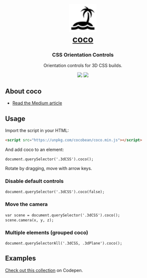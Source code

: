 <h1 align="center"><a href="https://github.com/barhatsor/coco"><img src="https://raw.githubusercontent.com/barhatsor/coco/main/icon.svg" height="90" width="90"><br>coco</a></h1>
<p align="center">
  <h3 align="center">  
    CSS Orientation Controls
  </h3>
  <p align="center">Orientation controls for 3D CSS builds.</p>
</p>
<p align="center">
  <a target='_blank' href='https://www.npmjs.com/package/cocobean'><img src='https://img.shields.io/npm/v/cocobean?color=green&style=flat-square'/></a>
  <a target='_blank' href='./LICENSE'><img src='https://img.shields.io/badge/license-MIT-blue.svg?style=flat-square'/></a>
</p>

## About coco

- [Read the Medium article](https://barhatsor.medium.com/creating-3d-worlds-with-css-21186d754984)

## Usage

Import the script in your HTML:
```HTML
<script src="https://unpkg.com/cocobean/coco.min.js"></script>
```

And add coco to an element:
```JS
document.querySelector('.3dCSS').coco();
```

Rotate by dragging, move with arrow keys.

### Disable default controls

```JS
document.querySelector('.3dCSS').coco(false);
```

### Move the camera

```JS
var scene = document.querySelector('.3dCSS').coco();
scene.camera(x, y, z);
```

### Multiple elements (grouped coco)

```JS
document.querySelectorAll('.3dCSS, .3dPlane').coco();
```

## Examples

[Check out this collection](https://codepen.io/collection/XbyYMZ) on Codepen.
